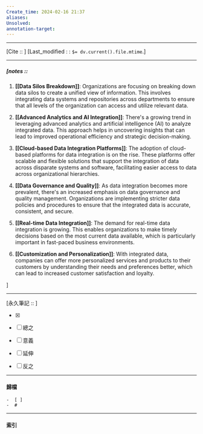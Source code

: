 ```yaml
---
Create_time: 2024-02-16 21:37
aliases: 
Unsolved: 
annotation-target:
---
```


---
[Cite ::  ]
[Last_modified : : `$= dv.current().file.mtime`.]


---
##### [notes :: 

1. **[[Data Silos Breakdown]]**: Organizations are focusing on breaking down data silos to create a unified view of information. This involves integrating data systems and repositories across departments to ensure that all levels of the organization can access and utilize relevant data.
    
2. **[[Advanced Analytics and AI Integration]]**: There's a growing trend in leveraging advanced analytics and artificial intelligence (AI) to analyze integrated data. This approach helps in uncovering insights that can lead to improved operational efficiency and strategic decision-making.
    
3. **[[Cloud-based Data Integration Platforms]]**: The adoption of cloud-based platforms for data integration is on the rise. These platforms offer scalable and flexible solutions that support the integration of data across disparate systems and software, facilitating easier access to data across organizational hierarchies.
    
4. **[[Data Governance and Quality]]**: As data integration becomes more prevalent, there's an increased emphasis on data governance and quality management. Organizations are implementing stricter data policies and procedures to ensure that the integrated data is accurate, consistent, and secure.
    
5. **[[Real-time Data Integration]]**: The demand for real-time data integration is growing. This enables organizations to make timely decisions based on the most current data available, which is particularly important in fast-paced business environments.
    
6. **[[Customization and Personalization]]**: With integrated data, companies can offer more personalized services and products to their customers by understanding their needs and preferences better, which can lead to increased customer satisfaction and loyalty.

]


---

[永久筆記 :: ]
	
- [x]

- [ ] 總之

- [ ] 意義

- [ ] 延伸

- [ ] 反之


---
#### 歸檔 
	-  [ ]
	-  #


---
#### 索引
